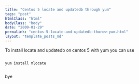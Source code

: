 ```yaml
---
title: "Centos 5 locate and updatedb through yum"
tags: "post"
htmlClass: "html"
bodyClass: "body"
date: "2009-01-29"
permalink: "centos-5-locate-and-updatedb-thorow-yum.html"
layout: "template_posts_md"
---
```

<p>To install locate and updatedb on centos 5 with yum you can use<br />
<code><br />
yum install mlocate<br />
</code></p>
<p>bye</p>
